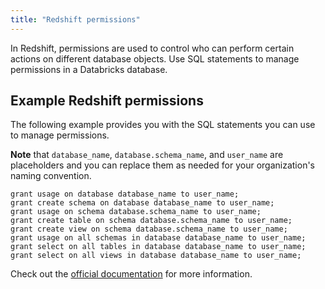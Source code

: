 ```yaml
---
title: "Redshift permissions"
---
```


In Redshift, permissions are used to control who can perform certain actions on different database objects. Use SQL statements to manage permissions in a Databricks database.

## Example Redshift permissions

The following example provides you with the SQL statements you can use to manage permissions. 

**Note** that `database_name`, `database.schema_name`, and `user_name` are placeholders and you can replace them as needed for your organization's naming convention.


```
grant usage on database database_name to user_name;
grant create schema on database database_name to user_name;
grant usage on schema database.schema_name to user_name;
grant create table on schema database.schema_name to user_name;
grant create view on schema database.schema_name to user_name;
grant usage on all schemas in database database_name to user_name;
grant select on all tables in database database_name to user_name;
grant select on all views in database database_name to user_name;
```

Check out the [official documentation](https://docs.aws.amazon.com/redshift/latest/dg/r_GRANT.html) for more information.

